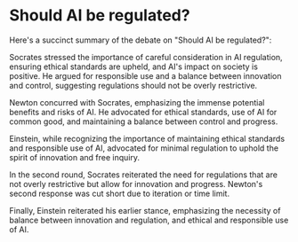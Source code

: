 # Should AI be regulated?

Here's a succinct summary of the debate on "Should AI be regulated?":

Socrates stressed the importance of careful consideration in AI regulation, ensuring ethical standards are upheld, and AI's impact on society is positive. He argued for responsible use and a balance between innovation and control, suggesting regulations should not be overly restrictive.

Newton concurred with Socrates, emphasizing the immense potential benefits and risks of AI. He advocated for ethical standards, use of AI for common good, and maintaining a balance between control and progress.

Einstein, while recognizing the importance of maintaining ethical standards and responsible use of AI, advocated for minimal regulation to uphold the spirit of innovation and free inquiry.

In the second round, Socrates reiterated the need for regulations that are not overly restrictive but allow for innovation and progress. Newton's second response was cut short due to iteration or time limit.

Finally, Einstein reiterated his earlier stance, emphasizing the necessity of balance between innovation and regulation, and ethical and responsible use of AI.